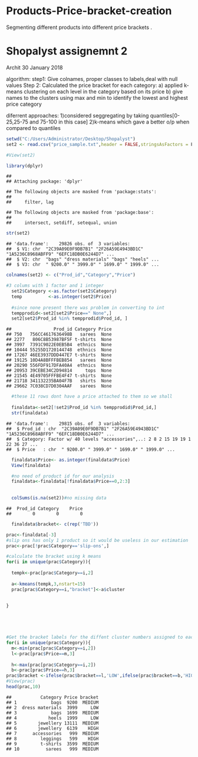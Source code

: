 # Products-Price-bracket-creation
Segmenting different products into different price brackets .

Shopalyst assignemnt 2
================
Archit
30 January 2018

algorithm: step1: Give colnames, proper classes to labels,deal with null values Step 2: Calculated the price bracket for each category: a) applied k-means clustering on each level in the category based on its price b) give names to the clusters using max and min to identify the lowest and highest price category

diferrent approaches: 1)considered seggregating by taking quantiles\[0-25,25-75 and 75-100 in this case\] 2)k-means which gave a better o/p when compared to quantiles

``` r
setwd("C:/Users/Administrator/Desktop/Shopalyst")
set2 <- read.csv("price_sample.txt",header = FALSE,stringsAsFactors = F)

#View(set2)

library(dplyr)
```

    ## 
    ## Attaching package: 'dplyr'

    ## The following objects are masked from 'package:stats':
    ## 
    ##     filter, lag

    ## The following objects are masked from 'package:base':
    ## 
    ##     intersect, setdiff, setequal, union

``` r
str(set2)
```

    ## 'data.frame':    29826 obs. of  3 variables:
    ##  $ V1: chr  "2C39A09E0F9DB7B1" "2F26A59E4943BD1C" "1A5236C8968ABFF9" "6EFC18DB0E6244D7" ...
    ##  $ V2: chr  "bags" "dress materials" "bags" "heels" ...
    ##  $ V3: chr  " 9200.0" " 3999.0" " 1699.0" " 1999.0" ...

``` r
colnames(set2) <- c("Prod_id","Category","Price")

#3 colums with 1 factor and 1 integer
  set2$Category <-as.factor(set2$Category)
  temp          <-as.integer(set2$Price)
 
  #since none present there was problem in converting to int
  tempprodid<-set2[set2$Price==" None",]
  set2[set2$Prod_id %in% tempprodid$Prod_id, ] 
```

    ##                Prod_id Category Price
    ## 750   756CC4617636498B   sarees  None
    ## 2277   806C8B53987BF5F t-shirts  None
    ## 3997  7391C9022E0EB5B4  ethnics  None
    ## 10444 55255D1720144748  ethnics  None
    ## 17267 46EE3937DDD447E7 t-shirts  None
    ## 19125 10D4A8BFFFBEB854   sarees  None
    ## 20290 556FDF917DFA40A4  ethnics  None
    ## 20953 39CEBE34C2D94814     tops  None
    ## 21545 4E49705FFFBE4F47 t-shirts  None
    ## 21718 341132235BA04F7B   shirts  None
    ## 29662 7C038CD7D0304AAF   sarees  None

``` r
  #these 11 rows dont have a price attached to them so we shall                                                   ignore them
  
  finaldata<-set2[!set2$Prod_id %in% tempprodid$Prod_id,]
  str(finaldata)
```

    ## 'data.frame':    29815 obs. of  3 variables:
    ##  $ Prod_id : chr  "2C39A09E0F9DB7B1" "2F26A59E4943BD1C" "1A5236C8968ABFF9" "6EFC18DB0E6244D7" ...
    ##  $ Category: Factor w/ 40 levels "accessories",..: 2 8 2 15 19 19 1 22 36 27 ...
    ##  $ Price   : chr  " 9200.0" " 3999.0" " 1699.0" " 1999.0" ...

``` r
  finaldata$Price<- as.integer(finaldata$Price)
  View(finaldata)

  #no need of product id for our analysis
  finaldata<-finaldata[!finaldata$Price==0,2:3]
  
  
  colSums(is.na(set2))#no missing data
```

    ##  Prod_id Category    Price 
    ##        0        0        0

``` r
  finaldata$bracket<- c(rep('TBD'))
```

``` r
prac<-finaldata[-3]
#slip ons has only 1 product so it would be useless in our estimation
prac<-prac[!prac$Category=='slip-ons',]

#calculate the bracket using k means
for(i in unique(prac$Category)){
  
  tempk<-prac[prac$Category==i,2]
  
  a<-kmeans(tempk,3,nstart=15)
  prac[prac$Category==i,"bracket"]<-a$cluster 
   
  
}





#Get the bracket labels for the diffent cluster numbers assigned to each category  
for(i in unique(prac$Category)){
  m<-min(prac[prac$Category==i,2])
  l<-prac[prac$Price==m,3]
  
  h<-max(prac[prac$Category==i,2])
  b<-prac[prac$Price==h,3]
prac$bracket <-ifelse(prac$bracket==l,'LOW',ifelse(prac$bracket==b,'HIGH','MEDIUM'))}
#View(prac)
head(prac,10)
```

    ##           Category Price bracket
    ## 1             bags  9200  MEDIUM
    ## 2  dress materials  3999     LOW
    ## 3             bags  1699  MEDIUM
    ## 4            heels  1999     LOW
    ## 5        jewellery 13111  MEDIUM
    ## 6        jewellery  6139    HIGH
    ## 7      accessories   999  MEDIUM
    ## 8         leggings   599    HIGH
    ## 9         t-shirts  3599  MEDIUM
    ## 10          sarees   999  MEDIUM
